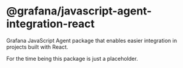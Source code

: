 # @grafana/javascript-agent-integration-react

Grafana JavaScript Agent package that enables easier integration in projects built with React.

For the time being this package is just a placeholder.
